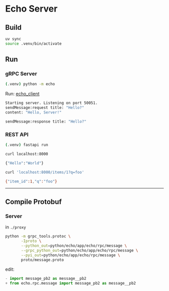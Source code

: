 # Echo Server

## Build

```bash
uv sync
source .venv/bin/activate
```

## Run

### gRPC Server

```bash
(.venv) python -m echo
```

Run: [echo_client](../echo_client/README.md)

```bash
Starting server. Listening on port 50051.
sendMessage:request title: "Hello?"
content: "Hello, Server!"

sendMessage:response title: "Hello?"
```

### REST API

```bash
(.venv) fastapi run
```

```bash
curl localhost:8000

{"Hello":"World"}
```

```bash
curl 'localhost:8000/items/1?q=foo'

{"item_id":1,"q":"foo"}
```

---

## Compile Protobuf

### Server

in `./proxy`

```bash
python -m grpc_tools.protoc \
       -Iproto \
       --python_out=python/echo/app/echo/rpc/message \
       --grpc_python_out=python/echo/app/echo/rpc/message \
       --pyi_out=python/echo/app/echo/rpc/message \
       proto/message.proto
```

edit:

```py
- import message_pb2 as message__pb2
+ from echo.rpc.message import message_pb2 as message__pb2
```

